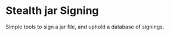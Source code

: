 Stealth jar Signing
===================

Simple tools to sign a jar file, and uphold a database of signings.